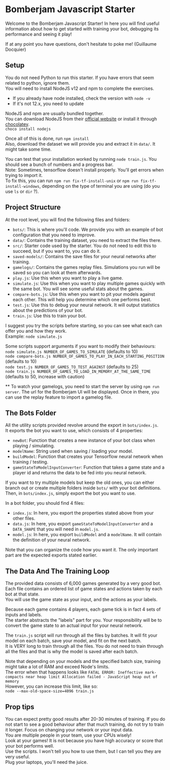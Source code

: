 # Bomberjam Javascript Starter  
Welcome to the Bomberjam Javascript Starter! In here you will find useful information about how to get started with training your bot, debugging its performance and seeing it play!  

If at any point you have questions, don't hesitate to poke me! (Guillaume Docquier)

## Setup
You do not need Python to run this starter. If you have errors that seem related to python, ignore them.  
You will need to install NodeJS v12 and npm to complete the exercises.  
- If you already have node installed, check the version with ``node -v``
- If it's not 12.x, you need to update  

NodeJS and npm are usually bundled together.  
You can download NodeJS from their [official website](https://nodejs.org/en/) or install it through [chocolatey](https://chocolatey.org/packages/nodejs).  
``choco install nodejs``

Once all of this is done, run ``npm install``  
Also, download the dataset we will provide you and extract it in ``data/``. It might take some time.  

You can test that your installation worked by running ``node train.js``. You should see a bunch of numbers and a progress bar.  
Note: Sometimes, tensorflow doesn't install properly. You'll get errors when trying to import it.  
To fix this, you can run ``npm run fix-tf-install-unix`` or ``npm run fix-tf-install-windows``, depending on the type of terminal you are using (do you use ``ls`` or ``dir`` ?).  

## Project Structure  
At the root level, you will find the following files and folders:  
- ``bots/``: This is where you'll code. We provide you with an example of bot configuration that you need to improve.  
- ``data/``: Contains the training dataset, you need to extract the files there.
- ``src/``: Starter code used by the starter. You do not need to edit this to succeed, but if you want to, you can do it.  
- ``saved-models/``: Contains the save files for your neural networks after training.  
- ``gamelogs/``: Contains the games replay files. Simulations you run will be saved so you can look at them afterwards.
- ``play.js``: Use this when you want to play a live game.  
- ``simulate.js``: Use this when you want to play multiple games quickly with the same bot. You will see some useful stats about the games.  
- ``compare-bots.js``: Use this when you want to pit your models against each other. This will help you determine which one performs best.    
- ``test.js``: Use this to debug your neural network. It will output statistics about the predictions of your bot.  
- ``train.js``: Use this to train your bot.  

I suggest you try the scripts before starting, so you can see what each can offer you and how they work.  
Example: ``node simulate.js``  

Some scripts support arguments if you want to modify their behaviours:  
``node simulate.js NUMBER_OF_GAMES_TO_SIMULATE`` (defaults to 10)  
``node compare-bots.js NUMBER_OF_GAMES_TO_PLAY_IN_EACH_STARTING_POSITION`` (defaults to 10)  
``node test.js NUMBER_OF_GAMES_TO_TEST_AGAINST`` (defaults to 25)  
``node train.js NUMBER_OF_GAMES_TO_LOAD_IN_MEMORY_AT_THE_SAME_TIME`` (defaults to 50, increase with caution)  

** To watch your gamelogs, you need to start the server by using ``npm run server``. The url for the Bomberjam UI will be displayed. Once in there, you can use the replay feature to import a gamelog file.  

## The Bots Folder 
All the utility scripts provided revolve around the export in ``bots/index.js``.  
It exports the bot you want to use, which consists of 4 properties:  
- ``newBot``: Function that creates a new instance of your bot class when playing / simulating.  
- ``modelName``: String used when saving / loading your model.  
- ``buildModel``: Function that creates your Tensorflow neural network when training / testing.  
- ``gameStateToModelInputConverter``: Function that takes a game state and a player id and returns the data to be fed into you neural network.  

If you want to try multiple models but keep the old ones, you can either branch out or create multiple folders inside ``bots/`` with your bot definitions. Then, in ``bots/index.js``, simply export the bot you want to use.  

In a bot folder, you should find 4 files:  
- ``index.js``: In here, you export the properties stated above from your other files.  
- ``data.js``: In here, you export ``gameStateToModelInputConverter`` and a ``DATA_SHAPE`` that you will need in ``model.js``.  
- ``model.js``: In here, you export ``buildModel`` and a ``modelName``. It will contain the definition of your neural network.  

Note that you can organize the code how you want it. The only important part are the expected exports stated earlier.  

## The Data And The Training Loop
The provided data consists of 6,000 games generated by a very good bot.  
Each file contains an ordered list of game states and actions taken by each bot at that state.  
You will use the game state as your input, and the actions as your labels.

Because each game contains 4 players, each game tick is in fact 4 sets of inputs and labels.  
The starter abstracts the "labels" part for you. Your responsibility will be to convert the game state to an actual input for your neural network.  

The ``train.js`` script will run through all the files by batches. It will fit your model on each batch, save your model, and fit on the next batch.  
It is VERY long to train through all the files. You do not need to train through all the files and that is why the model is saved after each batch.  

Note that depending on your models and the specified batch size, training might take a lot of RAM and exceed Node's limits.  
The error when that happens looks like ``FATAL ERROR: Ineffective mark-compacts near heap limit Allocation failed - JavaScript heap out of memory``  
However, you can increase this limit, like so:  
``node --max-old-space-size=4096 train.js``  

## Prop tips
You can expect pretty good results after 20-30 minutes of training. If you do not start to see a good behaviour after that much training, do not try to train it longer. Focus on changing your network or your input data.  
You are multiple people in your team, use your CPUs wisely!  
Look at your games! It is not because you have high accuracy or score that your bot performs well.  
Use the scripts. I won't tell you how to use them, but I can tell you they are very useful.  
Plug your laptops, you'll need the juice.  